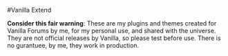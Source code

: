 #Vanilla Extend

**Consider this fair warning**:
These are my plugins and themes created for Vanilla Forums by me, for my personal use, and shared with the universe. They are not official releases by Vanilla, so please test before use. There is no gurantuee, by me, they work in production.
